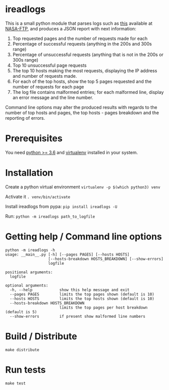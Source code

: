 # ireadlogs
This is a small python module that parses logs such as [this](ftp://ita.ee.lbl.gov/traces/NASA_access_log_Aug95.gz) 
available at [NASA-FTP](ftp://ita.ee.lbl.gov/traces/), 
and produces a JSON report with next information:
1. Top requested pages and the number of requests made for each
2. Percentage of successful requests (anything in the 200s and 300s range)
3. Percentage of unsuccessful requests (anything that is not in the 200s or 300s range)
4. Top 10 unsuccessful page requests
5. The top 10 hosts making the most requests, displaying the IP address and number of
requests made.
6. For each of the top hosts, show the top 5 pages requested and the number of
requests for each page
7. The log file contains malformed entries; for each malformed line, display an error
message and the line number.

Command line options may alter the produced results with regards to the number of top hosts and pages, 
the top hosts - pages breakdown and the reporting of errors.

# Prerequisites
You need [python >= 3.6](https://www.python.org/downloads/) and [virtualenv](https://pypi.org/project/virtualenv/) installed in your system.

# Installation
Create a python virtual environment 
`virtualenv -p $(which python3) venv`

Activate it
`. venv/bin/activate`

Install ireadlogs from pypa:
`pip install ireadlogs -U`

Run:
`python -m ireadlogs path_to_logfile`

# Getting help / Command line options
```
python -m ireadlogs -h
usage: __main__.py [-h] [--pages PAGES] [--hosts HOSTS]
                   [--hosts-breakdown HOSTS_BREAKDOWN] [--show-errors]
                   logfile

positional arguments:
  logfile

optional arguments:
  -h, --help            show this help message and exit
  --pages PAGES         limits the top pages shown (default is 10)
  --hosts HOSTS         limits the top hosts shown (default is 10)
  --hosts-breakdown HOSTS_BREAKDOWN
                        limits the top pages per host breakdown (default is 5)
  --show-errors         if present show malformed line numbers
```

# Build / Distribute
`make distribute`

# Run tests
`make test`
